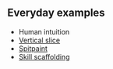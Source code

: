 ## Everyday examples

- Human intuition
- [Vertical slice](notes/vertical-slice)
- [Spitpaint](notes/Spitpaint)
- [Skill scaffolding](notes/skill-scaffolding)